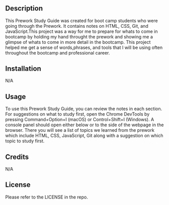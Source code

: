 # <Bootcamp Prework Study Guide Website>

## Description

This Prework Study Guide was created for boot camp students who were going through the Prework. It contains notes on HTML, CSS, Git, and JavaScript.This project was a way for me to prepare for whats to come in bootcamp by holding my hand throught the prework and showing me a glimpse of whats to come in more detail in the bootcamp. This project helped me get a sense of words,phrases, and tools that I will be using often throughout the bootcamp and professional career.

## Installation

N/A

## Usage

To use this Prework Study Guide, you can review the notes in each section. For suggestions on what to study first, open the Chrome DevTools by pressing Command+Option+I (macOS) or Control+Shift+I (Windows). A console panel should open either below or to the side of the webpage in the browser. There you will see a list of topics we learned from the prework which include HTML, CSS, JavaScript, Git along with a suggestion on which topic to study first.

## Credits

N/A

## License

Please refer to the LICENSE in the repo.